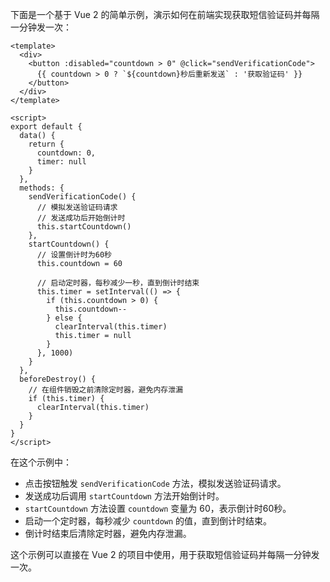 下面是一个基于 Vue 2 的简单示例，演示如何在前端实现获取短信验证码并每隔一分钟发一次：

```vue
<template>
  <div>
    <button :disabled="countdown > 0" @click="sendVerificationCode">
      {{ countdown > 0 ? `${countdown}秒后重新发送` : '获取验证码' }}
    </button>
  </div>
</template>

<script>
export default {
  data() {
    return {
      countdown: 0,
      timer: null
    }
  },
  methods: {
    sendVerificationCode() {
      // 模拟发送验证码请求
      // 发送成功后开始倒计时
      this.startCountdown()
    },
    startCountdown() {
      // 设置倒计时为60秒
      this.countdown = 60

      // 启动定时器，每秒减少一秒，直到倒计时结束
      this.timer = setInterval(() => {
        if (this.countdown > 0) {
          this.countdown--
        } else {
          clearInterval(this.timer)
          this.timer = null
        }
      }, 1000)
    }
  },
  beforeDestroy() {
    // 在组件销毁之前清除定时器，避免内存泄漏
    if (this.timer) {
      clearInterval(this.timer)
    }
  }
}
</script>
```

在这个示例中：

- 点击按钮触发 `sendVerificationCode` 方法，模拟发送验证码请求。
- 发送成功后调用 `startCountdown` 方法开始倒计时。
- `startCountdown` 方法设置 `countdown` 变量为 60，表示倒计时60秒。
- 启动一个定时器，每秒减少 `countdown` 的值，直到倒计时结束。
- 倒计时结束后清除定时器，避免内存泄漏。

这个示例可以直接在 Vue 2 的项目中使用，用于获取短信验证码并每隔一分钟发一次。
